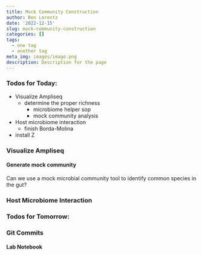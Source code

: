 ```yaml
---
title: Mock Community Construction
author: Ben Lorentz
date: '2022-12-15'
slug: mock-community-construction
categories: []
tags:
  - one tag
  - another tag
meta_img: images/image.png
description: Description for the page
---
```


### Todos for Today:

- Visualize Ampliseq 
  - determine the proper richness
    - microbiome helper sop
    - mock community analysis
- Host microbiome interaction
  - finish Borda-Molina
- install Z

### Visualize Ampliseq


#### Generate mock community

Can we use a mock microbial community tool to identify common species in the gut?


### Host Microbiome Interaction 


### Todos for Tomorrow:

### Git Commits

#### Lab Notebook

```bash


```
